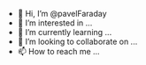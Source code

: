 - 👋 Hi, I’m @pavelFaraday
- 👀 I’m interested in ...
- 🌱 I’m currently learning ...
- 💞️ I’m looking to collaborate on ...
- 📫 How to reach me ...

<!---
pavelFaraday/pavelFaraday is a ✨ special ✨ repository because its `README.md` (this file) appears on your GitHub profile.
You can click the Preview link to take a look at your changes.
--->
